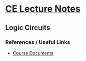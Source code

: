 # [CE Lecture Notes](https://github.com/iamruveyda/UnivNotes)

## Logic Circuits

### References / Useful Links

- [Course Documents](https://web.karabuk.edu.tr/emrullahsonuc/lc/#portfolio)
